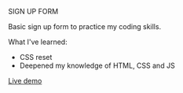 SIGN UP FORM

Basic sign up form to practice my coding skills. 

What I've learned:
- CSS reset
- Deepened my knowledge of HTML, CSS and JS

<a href="https://adambelko.github.io/Sign-up-form/">Live demo</a>
